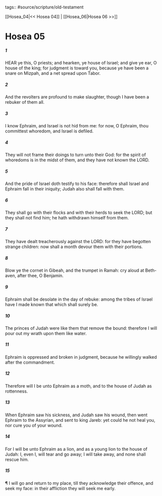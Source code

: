 tags:: #source/scripture/old-testament

[[Hosea_04|<< Hosea 04]] | [[Hosea_06|Hosea 06 >>]]

# Hosea 05

##### 1

HEAR ye this, O priests; and hearken, ye house of Israel; and give ye ear, O house of the king; for judgment is toward you, because ye have been a snare on Mizpah, and a net spread upon Tabor.

##### 2

And the revolters are profound to make slaughter, though I have been a rebuker of them all.

##### 3

I know Ephraim, and Israel is not hid from me: for now, O Ephraim, thou committest whoredom, and Israel is defiled.

##### 4

They will not frame their doings to turn unto their God: for the spirit of whoredoms is in the midst of them, and they have not known the LORD.

##### 5

And the pride of Israel doth testify to his face: therefore shall Israel and Ephraim fall in their iniquity; Judah also shall fall with them.

##### 6

They shall go with their flocks and with their herds to seek the LORD; but they shall not find him; he hath withdrawn himself from them.

##### 7

They have dealt treacherously against the LORD: for they have begotten strange children: now shall a month devour them with their portions.

##### 8

Blow ye the cornet in Gibeah, and the trumpet in Ramah: cry aloud at Beth-aven, after thee, O Benjamin.

##### 9

Ephraim shall be desolate in the day of rebuke: among the tribes of Israel have I made known that which shall surely be.

##### 10

The princes of Judah were like them that remove the bound: therefore I will pour out my wrath upon them like water.

##### 11

Ephraim is oppressed and broken in judgment, because he willingly walked after the commandment.

##### 12

Therefore will I be unto Ephraim as a moth, and to the house of Judah as rottenness.

##### 13

When Ephraim saw his sickness, and Judah saw his wound, then went Ephraim to the Assyrian, and sent to king Jareb: yet could he not heal you, nor cure you of your wound.

##### 14

For I will be unto Ephraim as a lion, and as a young lion to the house of Judah: I, even I, will tear and go away; I will take away, and none shall rescue him.

##### 15

¶ I will go and return to my place, till they acknowledge their offence, and seek my face: in their affliction they will seek me early.
